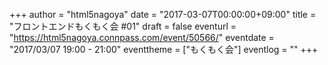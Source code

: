 +++
author = "html5nagoya"
date = "2017-03-07T00:00:00+09:00"
title = "フロントエンドもくもく会 #01"
draft = false
eventurl = "https://html5nagoya.connpass.com/event/50566/"
eventdate = "2017/03/07 19:00 - 21:00"
eventtheme = ["もくもく会"]
eventlog = ""
+++
